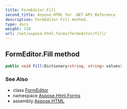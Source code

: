```yaml
---
title: FormEditor.Fill
second_title: Aspose.HTML for .NET API Reference
description: FormEditor Fill method. 
type: docs
weight: 110
url: /net/aspose.html.forms/formeditor/fill/
---
```

## FormEditor.Fill method

```csharp
public void Fill(Dictionary<string, string> values)
```

### See Also

* class [FormEditor](../)
* namespace [Aspose.Html.Forms](../../../aspose.html.forms/)
* assembly [Aspose.HTML](../../../)
